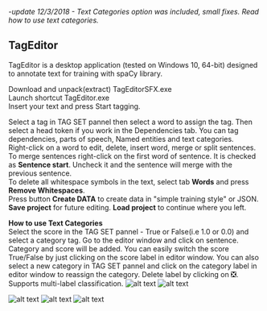 -*update 12/3/2018 - Text Categories option was included,  small fixes. Read how to use text categories.*<br/>
## TagEditor
TagEditor is a desktop application (tested on Windows 10, 64-bit) designed to annotate text for training with spaCy library.

Download and unpack(extract) TagEditorSFX.exe <br/>
Launch shortcut TagEditor.exe<br/>
Insert your text and press Start tagging. 

Select a tag in TAG SET pannel then select a word to assign the tag. Then select a head token if you work in the Dependencies tab. You can tag dependencies, parts of speech, Named entities and text categories.<br/>
Right-click on a word to edit, delete, insert word, merge or split sentences. 
To merge sentences right-click on the first word of sentence. It is checked as **Sentence start**. Uncheck it and the sentence will merge with the previous sentence. <br/>
To delete all whitespace symbols in the text, select tab **Words** and press **Remove Whitespaces**.<br/> 
Press button **Create DATA** to create data in "simple training style" or JSON.<br/>
**Save project** for future editing. **Load project** to continue where you left.

**How to use Text Categories**<br/>
Select the score in the TAG SET pannel - True or False(i.e 1.0 or 0.0) and select a category tag. Go to the editor window and click on sentence. Category and score will be added. You can easily switch the score True/False by just clicking on the score label in editor window. You can also select a new category in TAG SET pannel and click on the category label in editor window to reassign the category. Delete label by clicking on ❎. Supports multi-label classification. 
![alt text](https://raw.githubusercontent.com/GitDimma/Tag-Editor/master/pics/cats.png)
![alt text](https://raw.githubusercontent.com/GitDimma/Tag-Editor/master/pics/datpic1.png)

![alt text](https://raw.githubusercontent.com/GitDimma/Tag-Editor/master/pics/dep.png)
![alt text](https://raw.githubusercontent.com/GitDimma/Tag-Editor/master/pics/ner.png)
![alt text](https://raw.githubusercontent.com/GitDimma/Tag-Editor/master/pics/datpic.png)
